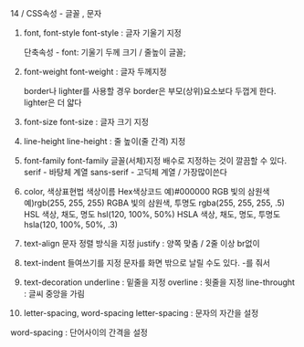14 / CSS속성 - 글꼴 , 문자

1.  font, font-style
    font-style : 글자 기울기 지정

    단축속성 - font: 기울기 두께 크기 / 줄높이 글꼴;

2.  font-weight
    font-weight : 글자 두께지정

    border나 lighter를 사용할 경우
    border은 부모(상위)요소보다 두껍게 한다.
    lighter은 더 얇다

3.  font-size
    font-size : 글자 크기 지정

4.  line-height
    line-height : 줄 높이(줄 간격) 지정

5.  font-family
    font-family 글꼴(서체)지정
    배수로 지정하는 것이 깔끔할 수 있다.
    serif - 바탕체 계열
    sans-serif - 고딕체 계열 / 가장많이쓴다

6.  color, 색상표현법
    색상이름
    Hex색상코드 예)#000000
    RGB 빛의 삼원색 예)rgb(255, 255, 255)
    RGBA 빛의 삼원색, 투명도 rgba(255, 255, 255, .5)
    HSL 색상, 채도, 명도 hsl(120, 100%, 50%)
    HSLA 색상, 채도, 명도, 투명도 hsla(120, 100%, 50%, .3)

7.  text-align
    문자 정렬 방식을 지정
    justify : 양쪽 맞춤 / 2줄 이상 br없이

8.  text-indent
    들여쓰기를 지정
    문자를 화면 밖으로 날릴 수도 있다. -를 줘서

9.  text-decoration
    underline : 밑줄을 지정
    overline : 윗줄을 지정
    line-throught : 글씨 중앙을 가림

10. letter-spacing, word-spacing
    letter-spacing : 문자의 자간을 설정

word-spacing : 단어사이의 간격을 설정
